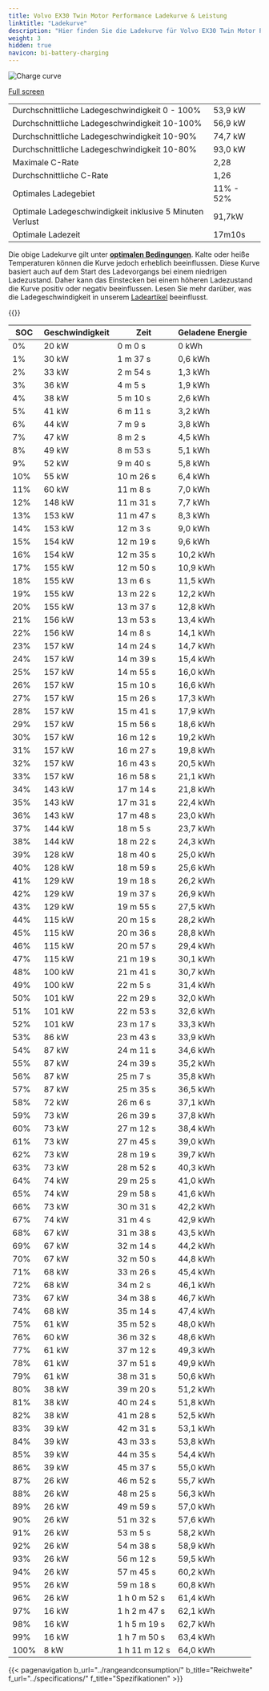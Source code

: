 ```yaml
---
title: Volvo EX30 Twin Motor Performance Ladekurve & Leistung
linktitle: "Ladekurve"
description: "Hier finden Sie die Ladekurve für Volvo EX30 Twin Motor Performance."
weight: 3
hidden: true
navicon: bi-battery-charging
---
```

<!-- markdownlint-disable MD033 -->
<img src="/images/models/volvo/ex30/ex30_twin_motor_performance/chargingcurve.svg" alt="Charge curve" class="img-fluid">

[Full screen](/images/models/volvo/ex30/ex30_twin_motor_performance/chargingcurve.svg)


<table class="table table-striped border">
<tbody>
<tr>
<td>Durchschnittliche Ladegeschwindigkeit 0 - 100%</td><td>53,9 kW</td>
</tr>
<tr>
<td>Durchschnittliche Ladegeschwindigkeit 10-100%</td><td>56,9 kW</td>
</tr>
<tr>
<td>Durchschnittliche Ladegeschwindigkeit 10-90%</td><td>74,7 kW</td>
</tr>
<tr>
<td>Durchschnittliche Ladegeschwindigkeit 10-80%</td><td>93,0 kW</td>
</tr>
<tr>
<td>Maximale C-Rate</td><td>2,28</td>
</tr>
<tr>
<td>Durchschnittliche C-Rate</td><td>1,26</td>
</tr>
<tr>
<td>Optimales Ladegebiet</td><td>11% - 52%</td>
</tr>
<tr>
<td>Optimale Ladegeschwindigkeit inklusive 5 Minuten Verlust</td><td>91,7kW</td>
</tr>
<tr>
<td>Optimale Ladezeit</td><td>17m10s</td>
</tr>
</tbody>
</table>


Die obige Ladekurve gilt unter **[optimalen Bedingungen](../../../../../technology/battery/charging/#temperature)**. Kalte oder heiße Temperaturen können die Kurve jedoch erheblich beeinflussen. Diese Kurve basiert auch auf dem Start des Ladevorgangs bei einem niedrigen Ladezustand. Daher kann das Einstecken bei einem höheren Ladezustand die Kurve positiv oder negativ beeinflussen. Lesen Sie mehr darüber, was die Ladegeschwindigkeit in unserem [Ladeartikel](../../../../../technology/battery/charging/) beeinflusst.


{{<evkxdisplayaddarticle />}}
<table class="table table-striped border">
<thead>
<tr><th>SOC</th><th>Geschwindigkeit</th><th>Zeit</th><th>Geladene Energie</th></tr>
</thead>
<tbody>
<tr>
<td>0%</td><td>20 kW</td><td> 0 m 0 s </td><td>0 kWh </td>
</tr>
<tr>
<td>1%</td><td>30 kW</td><td> 1 m 37 s </td><td>0,6 kWh </td>
</tr>
<tr>
<td>2%</td><td>33 kW</td><td> 2 m 54 s </td><td>1,3 kWh </td>
</tr>
<tr>
<td>3%</td><td>36 kW</td><td> 4 m 5 s </td><td>1,9 kWh </td>
</tr>
<tr>
<td>4%</td><td>38 kW</td><td> 5 m 10 s </td><td>2,6 kWh </td>
</tr>
<tr>
<td>5%</td><td>41 kW</td><td> 6 m 11 s </td><td>3,2 kWh </td>
</tr>
<tr>
<td>6%</td><td>44 kW</td><td> 7 m 9 s </td><td>3,8 kWh </td>
</tr>
<tr>
<td>7%</td><td>47 kW</td><td> 8 m 2 s </td><td>4,5 kWh </td>
</tr>
<tr>
<td>8%</td><td>49 kW</td><td> 8 m 53 s </td><td>5,1 kWh </td>
</tr>
<tr>
<td>9%</td><td>52 kW</td><td> 9 m 40 s </td><td>5,8 kWh </td>
</tr>
<tr>
<td>10%</td><td>55 kW</td><td> 10 m 26 s </td><td>6,4 kWh </td>
</tr>
<tr>
<td>11%</td><td>60 kW</td><td> 11 m 8 s </td><td>7,0 kWh </td>
</tr>
<tr>
<td>12%</td><td>148 kW</td><td> 11 m 31 s </td><td>7,7 kWh </td>
</tr>
<tr>
<td>13%</td><td>153 kW</td><td> 11 m 47 s </td><td>8,3 kWh </td>
</tr>
<tr>
<td>14%</td><td>153 kW</td><td> 12 m 3 s </td><td>9,0 kWh </td>
</tr>
<tr>
<td>15%</td><td>154 kW</td><td> 12 m 19 s </td><td>9,6 kWh </td>
</tr>
<tr>
<td>16%</td><td>154 kW</td><td> 12 m 35 s </td><td>10,2 kWh </td>
</tr>
<tr>
<td>17%</td><td>155 kW</td><td> 12 m 50 s </td><td>10,9 kWh </td>
</tr>
<tr>
<td>18%</td><td>155 kW</td><td> 13 m 6 s </td><td>11,5 kWh </td>
</tr>
<tr>
<td>19%</td><td>155 kW</td><td> 13 m 22 s </td><td>12,2 kWh </td>
</tr>
<tr>
<td>20%</td><td>155 kW</td><td> 13 m 37 s </td><td>12,8 kWh </td>
</tr>
<tr>
<td>21%</td><td>156 kW</td><td> 13 m 53 s </td><td>13,4 kWh </td>
</tr>
<tr>
<td>22%</td><td>156 kW</td><td> 14 m 8 s </td><td>14,1 kWh </td>
</tr>
<tr>
<td>23%</td><td>157 kW</td><td> 14 m 24 s </td><td>14,7 kWh </td>
</tr>
<tr>
<td>24%</td><td>157 kW</td><td> 14 m 39 s </td><td>15,4 kWh </td>
</tr>
<tr>
<td>25%</td><td>157 kW</td><td> 14 m 55 s </td><td>16,0 kWh </td>
</tr>
<tr>
<td>26%</td><td>157 kW</td><td> 15 m 10 s </td><td>16,6 kWh </td>
</tr>
<tr>
<td>27%</td><td>157 kW</td><td> 15 m 26 s </td><td>17,3 kWh </td>
</tr>
<tr>
<td>28%</td><td>157 kW</td><td> 15 m 41 s </td><td>17,9 kWh </td>
</tr>
<tr>
<td>29%</td><td>157 kW</td><td> 15 m 56 s </td><td>18,6 kWh </td>
</tr>
<tr>
<td>30%</td><td>157 kW</td><td> 16 m 12 s </td><td>19,2 kWh </td>
</tr>
<tr>
<td>31%</td><td>157 kW</td><td> 16 m 27 s </td><td>19,8 kWh </td>
</tr>
<tr>
<td>32%</td><td>157 kW</td><td> 16 m 43 s </td><td>20,5 kWh </td>
</tr>
<tr>
<td>33%</td><td>157 kW</td><td> 16 m 58 s </td><td>21,1 kWh </td>
</tr>
<tr>
<td>34%</td><td>143 kW</td><td> 17 m 14 s </td><td>21,8 kWh </td>
</tr>
<tr>
<td>35%</td><td>143 kW</td><td> 17 m 31 s </td><td>22,4 kWh </td>
</tr>
<tr>
<td>36%</td><td>143 kW</td><td> 17 m 48 s </td><td>23,0 kWh </td>
</tr>
<tr>
<td>37%</td><td>144 kW</td><td> 18 m 5 s </td><td>23,7 kWh </td>
</tr>
<tr>
<td>38%</td><td>144 kW</td><td> 18 m 22 s </td><td>24,3 kWh </td>
</tr>
<tr>
<td>39%</td><td>128 kW</td><td> 18 m 40 s </td><td>25,0 kWh </td>
</tr>
<tr>
<td>40%</td><td>128 kW</td><td> 18 m 59 s </td><td>25,6 kWh </td>
</tr>
<tr>
<td>41%</td><td>129 kW</td><td> 19 m 18 s </td><td>26,2 kWh </td>
</tr>
<tr>
<td>42%</td><td>129 kW</td><td> 19 m 37 s </td><td>26,9 kWh </td>
</tr>
<tr>
<td>43%</td><td>129 kW</td><td> 19 m 55 s </td><td>27,5 kWh </td>
</tr>
<tr>
<td>44%</td><td>115 kW</td><td> 20 m 15 s </td><td>28,2 kWh </td>
</tr>
<tr>
<td>45%</td><td>115 kW</td><td> 20 m 36 s </td><td>28,8 kWh </td>
</tr>
<tr>
<td>46%</td><td>115 kW</td><td> 20 m 57 s </td><td>29,4 kWh </td>
</tr>
<tr>
<td>47%</td><td>115 kW</td><td> 21 m 19 s </td><td>30,1 kWh </td>
</tr>
<tr>
<td>48%</td><td>100 kW</td><td> 21 m 41 s </td><td>30,7 kWh </td>
</tr>
<tr>
<td>49%</td><td>100 kW</td><td> 22 m 5 s </td><td>31,4 kWh </td>
</tr>
<tr>
<td>50%</td><td>101 kW</td><td> 22 m 29 s </td><td>32,0 kWh </td>
</tr>
<tr>
<td>51%</td><td>101 kW</td><td> 22 m 53 s </td><td>32,6 kWh </td>
</tr>
<tr>
<td>52%</td><td>101 kW</td><td> 23 m 17 s </td><td>33,3 kWh </td>
</tr>
<tr>
<td>53%</td><td>86 kW</td><td> 23 m 43 s </td><td>33,9 kWh </td>
</tr>
<tr>
<td>54%</td><td>87 kW</td><td> 24 m 11 s </td><td>34,6 kWh </td>
</tr>
<tr>
<td>55%</td><td>87 kW</td><td> 24 m 39 s </td><td>35,2 kWh </td>
</tr>
<tr>
<td>56%</td><td>87 kW</td><td> 25 m 7 s </td><td>35,8 kWh </td>
</tr>
<tr>
<td>57%</td><td>87 kW</td><td> 25 m 35 s </td><td>36,5 kWh </td>
</tr>
<tr>
<td>58%</td><td>72 kW</td><td> 26 m 6 s </td><td>37,1 kWh </td>
</tr>
<tr>
<td>59%</td><td>73 kW</td><td> 26 m 39 s </td><td>37,8 kWh </td>
</tr>
<tr>
<td>60%</td><td>73 kW</td><td> 27 m 12 s </td><td>38,4 kWh </td>
</tr>
<tr>
<td>61%</td><td>73 kW</td><td> 27 m 45 s </td><td>39,0 kWh </td>
</tr>
<tr>
<td>62%</td><td>73 kW</td><td> 28 m 19 s </td><td>39,7 kWh </td>
</tr>
<tr>
<td>63%</td><td>73 kW</td><td> 28 m 52 s </td><td>40,3 kWh </td>
</tr>
<tr>
<td>64%</td><td>74 kW</td><td> 29 m 25 s </td><td>41,0 kWh </td>
</tr>
<tr>
<td>65%</td><td>74 kW</td><td> 29 m 58 s </td><td>41,6 kWh </td>
</tr>
<tr>
<td>66%</td><td>73 kW</td><td> 30 m 31 s </td><td>42,2 kWh </td>
</tr>
<tr>
<td>67%</td><td>74 kW</td><td> 31 m 4 s </td><td>42,9 kWh </td>
</tr>
<tr>
<td>68%</td><td>67 kW</td><td> 31 m 38 s </td><td>43,5 kWh </td>
</tr>
<tr>
<td>69%</td><td>67 kW</td><td> 32 m 14 s </td><td>44,2 kWh </td>
</tr>
<tr>
<td>70%</td><td>67 kW</td><td> 32 m 50 s </td><td>44,8 kWh </td>
</tr>
<tr>
<td>71%</td><td>68 kW</td><td> 33 m 26 s </td><td>45,4 kWh </td>
</tr>
<tr>
<td>72%</td><td>68 kW</td><td> 34 m 2 s </td><td>46,1 kWh </td>
</tr>
<tr>
<td>73%</td><td>67 kW</td><td> 34 m 38 s </td><td>46,7 kWh </td>
</tr>
<tr>
<td>74%</td><td>68 kW</td><td> 35 m 14 s </td><td>47,4 kWh </td>
</tr>
<tr>
<td>75%</td><td>61 kW</td><td> 35 m 52 s </td><td>48,0 kWh </td>
</tr>
<tr>
<td>76%</td><td>60 kW</td><td> 36 m 32 s </td><td>48,6 kWh </td>
</tr>
<tr>
<td>77%</td><td>61 kW</td><td> 37 m 12 s </td><td>49,3 kWh </td>
</tr>
<tr>
<td>78%</td><td>61 kW</td><td> 37 m 51 s </td><td>49,9 kWh </td>
</tr>
<tr>
<td>79%</td><td>61 kW</td><td> 38 m 31 s </td><td>50,6 kWh </td>
</tr>
<tr>
<td>80%</td><td>38 kW</td><td> 39 m 20 s </td><td>51,2 kWh </td>
</tr>
<tr>
<td>81%</td><td>38 kW</td><td> 40 m 24 s </td><td>51,8 kWh </td>
</tr>
<tr>
<td>82%</td><td>38 kW</td><td> 41 m 28 s </td><td>52,5 kWh </td>
</tr>
<tr>
<td>83%</td><td>39 kW</td><td> 42 m 31 s </td><td>53,1 kWh </td>
</tr>
<tr>
<td>84%</td><td>39 kW</td><td> 43 m 33 s </td><td>53,8 kWh </td>
</tr>
<tr>
<td>85%</td><td>39 kW</td><td> 44 m 35 s </td><td>54,4 kWh </td>
</tr>
<tr>
<td>86%</td><td>39 kW</td><td> 45 m 37 s </td><td>55,0 kWh </td>
</tr>
<tr>
<td>87%</td><td>26 kW</td><td> 46 m 52 s </td><td>55,7 kWh </td>
</tr>
<tr>
<td>88%</td><td>26 kW</td><td> 48 m 25 s </td><td>56,3 kWh </td>
</tr>
<tr>
<td>89%</td><td>26 kW</td><td> 49 m 59 s </td><td>57,0 kWh </td>
</tr>
<tr>
<td>90%</td><td>26 kW</td><td> 51 m 32 s </td><td>57,6 kWh </td>
</tr>
<tr>
<td>91%</td><td>26 kW</td><td> 53 m 5 s </td><td>58,2 kWh </td>
</tr>
<tr>
<td>92%</td><td>26 kW</td><td> 54 m 38 s </td><td>58,9 kWh </td>
</tr>
<tr>
<td>93%</td><td>26 kW</td><td> 56 m 12 s </td><td>59,5 kWh </td>
</tr>
<tr>
<td>94%</td><td>26 kW</td><td> 57 m 45 s </td><td>60,2 kWh </td>
</tr>
<tr>
<td>95%</td><td>26 kW</td><td> 59 m 18 s </td><td>60,8 kWh </td>
</tr>
<tr>
<td>96%</td><td>26 kW</td><td>1 h 0 m 52 s </td><td>61,4 kWh </td>
</tr>
<tr>
<td>97%</td><td>16 kW</td><td>1 h 2 m 47 s </td><td>62,1 kWh </td>
</tr>
<tr>
<td>98%</td><td>16 kW</td><td>1 h 5 m 19 s </td><td>62,7 kWh </td>
</tr>
<tr>
<td>99%</td><td>16 kW</td><td>1 h 7 m 50 s </td><td>63,4 kWh </td>
</tr>
<tr>
<td>100%</td><td>8 kW</td><td>1 h 11 m 12 s </td><td>64,0 kWh </td>
</tr>
</tbody>
</table>


{{< pagenavigation b_url="../rangeandconsumption/" b_title="Reichweite" f_url="../specifications/" f_title="Spezifikationen" >}}
